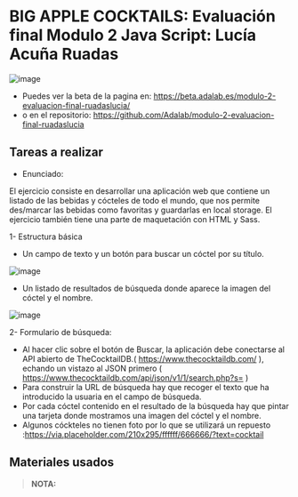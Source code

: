 # BIG APPLE COCKTAILS: Evaluación final Modulo 2 Java Script: Lucía Acuña Ruadas
![image](https://user-images.githubusercontent.com/94449849/162702067-d453ff2f-06fa-4554-932b-85600ab3ba1f.png)


- Puedes ver la beta de la pagina en: https://beta.adalab.es/modulo-2-evaluacion-final-ruadaslucia/
- o en el repositorio: https://github.com/Adalab/modulo-2-evaluacion-final-ruadaslucia

## Tareas a realizar
- Enunciado:

El ejercicio consiste en desarrollar una aplicación web que contiene un listado de las bebidas y cócteles de
todo el mundo, que nos permite des/marcar las bebidas como favoritas y guardarlas en local storage.
El ejercicio también tiene una parte de maquetación con HTML y Sass.

1- Estructura básica
- Un campo de texto y un botón para buscar un cóctel por su título.

![image](https://user-images.githubusercontent.com/94449849/162702882-aca272d7-09fb-4c0a-b792-ed371ea6afa5.png)


- Un listado de resultados de búsqueda donde aparece la imagen del cóctel y el nombre.

![image](https://user-images.githubusercontent.com/94449849/162702673-06c0d31e-45ea-4637-bc3e-b36e7d6d515d.png)



2- Formulario de búsqueda:
- Al hacer clic sobre el botón de Buscar, la aplicación debe conectarse al API abierto de
TheCocktailDB.( https://www.thecocktaildb.com/ ), echando un vistazo al JSON primero ( https://www.thecocktaildb.com/api/json/v1/1/search.php?s= )
- Para construir la URL de búsqueda hay que recoger el texto que ha introducido la usuaria en el
campo de búsqueda.
- Por cada cóctel contenido en el resultado de la búsqueda hay que pintar una tarjeta donde
mostramos una imagen del cóctel y el nombre.
- Algunos cóckteles no tienen foto por lo que se utilizará un repuesto :https://via.placeholder.com/210x295/ffffff/666666/?text=cocktail

## Materiales usados

> **NOTA:**
